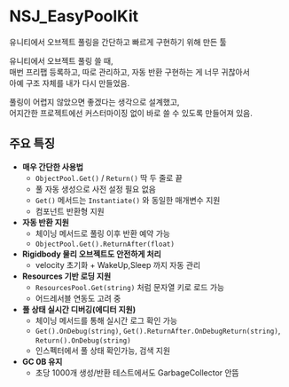 # NSJ_EasyPoolKit

유니티에서 오브젝트 풀링을 간단하고 빠르게 구현하기 위해 만든 툴

유니티에서 오브젝트 풀링 쓸 때,  
매번 프리팹 등록하고, 따로 관리하고, 자동 반환 구현하는 게 너무 귀찮아서  
아예 구조 자체를 내가 다시 만들었음.

풀링이 어렵지 않았으면 좋겠다는 생각으로 설계했고,  
어지간한 프로젝트에선 커스터마이징 없이 바로 쓸 수 있도록 만들어져 있음.

## 주요 특징
- **매우 간단한 사용법**
  - `ObjectPool.Get()` / `Return()` 딱 두 줄로 끝
  - 풀 자동 생성으로 사전 설정 필요 없음
  - `Get()` 메서드는 `Instantiate()` 와 동일한 매개변수 지원
  - 컴포넌트 반환형 지원
- **자동 반환 지원**
  - 체이닝 메서드로 풀링 이후 반환 예약 가능
  - `ObjectPool.Get().ReturnAfter(float)`
- **Rigidbody 물리 오브젝트도 안전하게 처리**
  - velocity 초기화 + WakeUp,Sleep 까지 자동 관리
- **Resources 기반 로딩 지원**
  - `ResourcesPool.Get(string)` 처럼 문자열 키로 로드 가능
  - 어드레서블 연동도 고려 중
- **풀 상태 실시간 디버깅(에디터 지원)**
  - 체이닝 메서드를 통해 실시간 로그 확인 가능
  - `Get().OnDebug(string)`, `Get().ReturnAfter.OnDebugReturn(string)`, `Return().OnDebug(string)` 
  - 인스펙터에서 풀 상태 확인가능, 검색 지원
- **GC 0B 유지**
  - 초당 1000개 생성/반환 테스트에서도 GarbageCollector 안뜸
